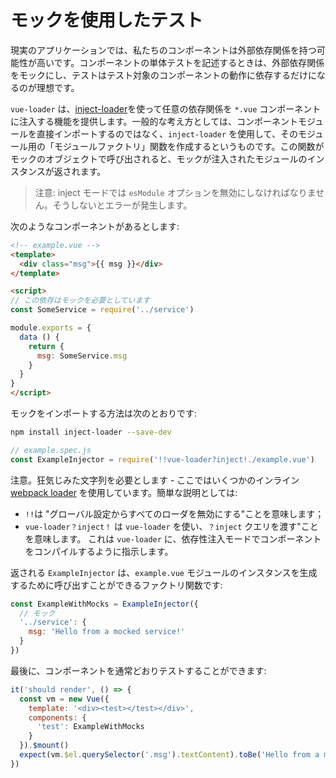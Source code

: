 # モックを使用したテスト

現実のアプリケーションでは、私たちのコンポーネントは外部依存関係を持つ可能性が高いです。コンポーネントの単体テストを記述するときは、外部依存関係をモックにし、テストはテスト対象のコンポーネントの動作に依存するだけになるのが理想です。

`vue-loader` は、[inject-loader](https://github.com/plasticine/inject-loader)を使って任意の依存関係を `*.vue` コンポーネントに注入する機能を提供します。一般的な考え方としては、コンポーネントモジュールを直接インポートするのではなく、`inject-loader` を使用して、そのモジュール用の「モジュールファクトリ」関数を作成するというものです。この関数がモックのオブジェクトで呼び出されると、モックが注入されたモジュールのインスタンスが返されます。

> 注意: inject モードでは `esModule` オプションを無効にしなければなりません。そうしないとエラーが発生します。

次のようなコンポーネントがあるとします:

``` html
<!-- example.vue -->
<template>
  <div class="msg">{{ msg }}</div>
</template>

<script>
// この依存はモックを必要としています
const SomeService = require('../service')

module.exports = {
  data () {
    return {
      msg: SomeService.msg
    }
  }
}
</script>
```

モックをインポートする方法は次のとおりです:

``` bash
npm install inject-loader --save-dev
```

``` js
// example.spec.js
const ExampleInjector = require('!!vue-loader?inject!./example.vue')
```

注意。狂気じみた文字列を必要とします - ここではいくつかのインライン [webpack loader](https://webpack.github.io/docs/loaders.html) を使用しています。簡単な説明としては:

- `!!`は "グローバル設定からすべてのローダを無効にする"ことを意味します；
- `vue-loader？inject！` は  `vue-loader` を使い、`？inject` クエリを渡す"ことを意味します。 これは `vue-loader` に、依存性注入モードでコンポーネントをコンパイルするように指示します。

返される `ExampleInjector` は、`example.vue` モジュールのインスタンスを生成するために呼び出すことができるファクトリ関数です:

``` js
const ExampleWithMocks = ExampleInjector({
  // モック
  '../service': {
    msg: 'Hello from a mocked service!'
  }
})
```

最後に、コンポーネントを通常どおりテストすることができます:

``` js
it('should render', () => {
  const vm = new Vue({
    template: '<div><test></test></div>',
    components: {
      'test': ExampleWithMocks
    }
  }).$mount()
  expect(vm.$el.querySelector('.msg').textContent).toBe('Hello from a mocked service!')
})
```
